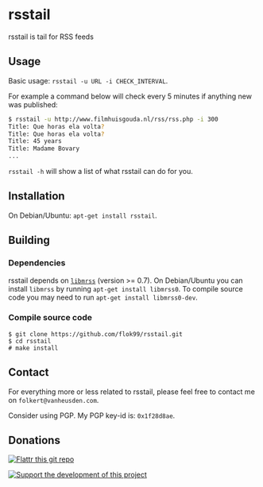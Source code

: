 rsstail
=======

rsstail is tail for RSS feeds

## Usage

Basic usage: `rsstail -u URL -i CHECK_INTERVAL`.

For example a command below will check every 5 minutes if anything new was published:

```sh
$ rsstail -u http://www.filmhuisgouda.nl/rss/rss.php -i 300
Title: Que horas ela volta?
Title: Que horas ela volta?
Title: 45 years
Title: Madame Bovary
...
```

`rsstail -h` will show a list of what rsstail can do for you.

## Installation

On Debian/Ubuntu: `apt-get install rsstail`.

## Building

### Dependencies

rsstail depends on [`libmrss`](http://www.autistici.org/bakunin/codes.php#libmrss) (version >= 0.7). On Debian/Ubuntu you can install `libmrss` by running `apt-get install libmrss0`. To compile source code you may need to run `apt-get install libmrss0-dev`.

### Compile source code

```
$ git clone https://github.com/flok99/rsstail.git
$ cd rsstail
# make install
```

## Contact

For everything more or less related to rsstail, please feel free to contact me on `folkert@vanheusden.com`.

Consider using PGP. My PGP key-id is: `0x1f28d8ae`.

## Donations

[![Flattr this git repo](http://api.flattr.com/button/flattr-badge-large.png)](https://flattr.com/submit/auto?user_id=flok&url=https://github.com/flok99/rsstail&title=rsstail&language=&tags=github&category=software)

[![Support the development of this project](https://pledgie.com/campaigns/28612.png?skin_name=chrome)](https://pledgie.com/campaigns/28612)

